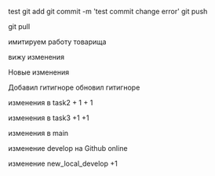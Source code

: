 test
git add
git commit -m 'test commit change error'
git push

git pull


имитируем работу товарища


вижу изменения

Новые изменения


Добавил гитигноре
обновил гитигноре

изменения в task2 + 1 + 1

изменения в task3 +1 +1

изменения в main

изменение develop на Github online

изменение new_local_develop +1
